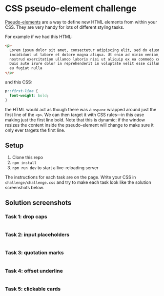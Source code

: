 # CSS pseudo-element challenge

[Pseudo-elements](https://developer.mozilla.org/en-US/docs/Web/CSS/Pseudo-elements) are a way to define new HTML elements from within your CSS. They are very handy for lots of different styling tasks.

For example if we had this HTML:

```html
<p>
  Lorem ipsum dolor sit amet, consectetur adipiscing elit, sed do eiusmod tempor
  incididunt ut labore et dolore magna aliqua. Ut enim ad minim veniam, quis
  nostrud exercitation ullamco laboris nisi ut aliquip ex ea commodo consequat.
  Duis aute irure dolor in reprehenderit in voluptate velit esse cillum dolore
  eu fugiat nulla
</p>
```

and this CSS:

```css
p::first-line {
  font-weight: bold;
}
```

the HTML would act as though there was a `<span>` wrapped around just the first line of the `<p>`. We can then target it with CSS rules—in this case making just the first line bold. Note that this is dynamic: if the window resizes the content inside the pseudo-element will change to make sure it only ever targets the first line.

## Setup

1. Clone this repo
1. `npm install`
1. `npm run dev` to start a live-reloading server

The instructions for each task are on the page. Write your CSS in `challenge/challenge.css` and try to make each task look like the solution screenshots below.

## Solution screenshots

### Task 1: drop caps

![]()

### Task 2: input placeholders

![]()

### Task 3: quotation marks

![]()

### Task 4: offset underline

![]()

### Task 5: clickable cards

![]()
